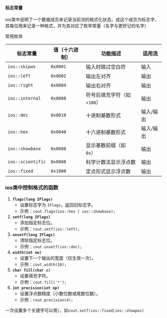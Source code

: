 #### 标志常量

ios类中说明了一个数据成员来记录当前流的格式化状态。成这个成员为标志字，其每位用来记录一种格式，并为其对应了枚举常量（名字与更好记的名字）

常用枚举

| 标志常量              | 值（十六进制）  | 功能描述              | 适用流   |
| ----------------- | -------- | ----------------- | ----- |
| `ios::skipws`     | `0x0001` | 输入时跳过空白符          | 输入    |
| `ios::left`       | `0x0002` | 输出左对齐             | 输出    |
| `ios::right`      | `0x0004` | 输出右对齐             | 输出    |
| `ios::internal`   | `0x0008` | 符号后填充字符（如 `+100`） | 输出    |
| `ios::dec`        | `0x0010` | 十进制基数形式           | 输入/输出 |
| `ios::hex`        | `0x0040` | 十六进制基数形式          | 输入/输出 |
| `ios::showbase`   | `0x0080` | 显示基数前缀（如 `0x`）    | 输出    |
| `ios::scientific` | `0x0800` | 科学计数法显示浮点数        | 输出    |
| `ios::fixed`      | `0x1000` | 定点形式显示浮点数         | 输出    |

### ios类中控制格式的函数

1. **`flags(long IFlags)`**  
   - 设置标志字为 `IFlags`，返回旧标志字。  
   - 示例：`cout.flags(ios::hex | ios::showbase);`
2. **`setf(long IFlags)`**  
   - 添加指定标志位。  
   - 示例：`cout.setf(ios::left);`
3. **`unsetf(long IFlags)`**  
   - 清除指定标志位。  
   - 示例：`cout.unsetf(ios::dec);`
4. **`width(int nw)`**  
   - 设置下一个输出的宽度（仅生效一次）。  
   - 示例：`cout.width(10);`
5. **`char fill(char c)`**  
   - 设置填充字符。  
   - 示例：`cout.fill('*');`
6. **`int precision(int np)`**  
   - 设置浮点数精度（小数位数或尾数位数）。  
   - 示例：`cout.precision(4);`

一次设置多个关键字可以用`|`，如`cout.setf(ios::fixed|ios::showpos)`
